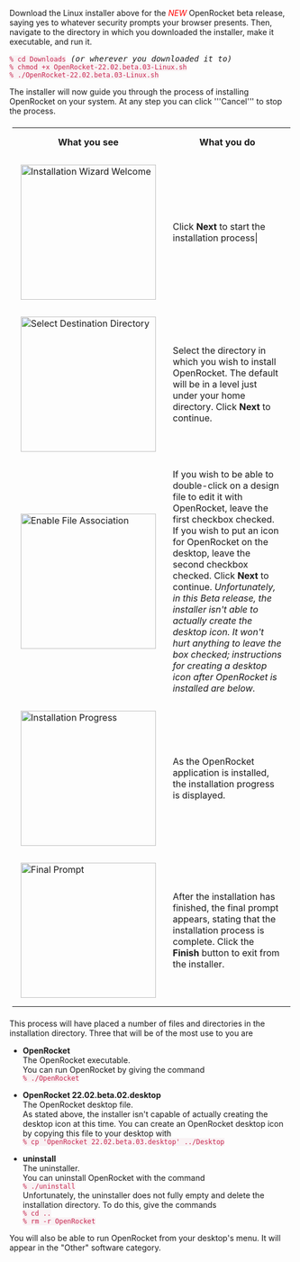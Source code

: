 <style>
	code {
    color: #c7254e;
    background-color: #f9f2f4;
  }
	th, td {
	  padding: 15px;
	}
  table {
	  padding: 5px;
	}
</style>

Download the Linux installer above for the <font
color="red"><i>NEW</i></font> OpenRocket beta release, saying yes to
whatever security prompts your browser presents. Then, navigate to the
directory in which you downloaded the installer, make it executable,
and run it.
<html>
<pre>
<code>% cd Downloads</code> <em>(or wherever you downloaded it to)</em>
<code>% chmod +x OpenRocket-22.02.beta.03-Linux.sh
% ./OpenRocket-22.02.beta.03-Linux.sh</code>
</pre>
</html>

The installer will now guide you through the process of installing
OpenRocket on your system. At any step you can click '''Cancel''' to
stop the process.
<html>
  <table class="left">
    <tr>
        <th style="text-align:center">
		  What you see
	    </th>
		<th style="text-align:center">
		  What you do
	    </th>
    </tr>
    <tr>
      <td>
        <img src="downloads/instructions/img/Linux_22.02.beta.02/linux-1.png" alt="Installation Wizard Welcome" width="240">
      </td>
      <td>
        Click <strong>Next</strong> to start the installation process|
      </td>
    </tr>
    <tr>
      <td>
        <img src="downloads/instructions/img/Linux_22.02.beta.02/linux-2.png" alt="Select Destination Directory" width="240">
      </td>
      <td>
        Select the directory in which you wish to install OpenRocket. The
        default will be in a level just under your home directory. Click
        <strong>Next</strong> to continue.
      </td>
    </tr>
    <tr>
      <td>
	    <img src="downloads/instructions/img/Linux_22.02.beta.02/linux-3.png" alt="Enable File Association" width="240">
	  </td>
      <td>
	    If you wish to be able to double-click on a design file to
		edit it with OpenRocket, leave the first checkbox checked. If
		you wish to put an icon for OpenRocket on the desktop, leave
		the second checkbox checked. Click <strong>Next</strong> to
		continue. <em>Unfortunately, in this Beta release, the installer
		isn't able to actually create the desktop icon. It won't hurt
		anything to leave the box checked; instructions for creating a
		desktop icon after OpenRocket is installed are below.</em>
      </td>
    </tr>
    <tr>
      <td>
	    <img src="downloads/instructions/img/Linux_22.02.beta.02/linux-4.png" alt="Installation Progress" width="240">
      </td>
      <td>
	    As the OpenRocket application is installed, the installation
	    progress is displayed.
	  </td>
    </tr>
    <tr>
      <td>
	    <img src="downloads/instructions/img/Linux_22.02.beta.02/linux-5.png" alt="Final Prompt" width="240">
	  </td>
      <td>
	    After the installation has finished, the final prompt appears,
	    stating that the installation process is complete. Click the
	    <strong>Finish</strong> button to exit from the installer.
	  </td>
    </tr>
  </table>
</html>

This process will have placed a number of files and directories in the
installation directory. Three that will be of the most use to you are

- **OpenRocket**\
  The OpenRocket executable.\
  You can run OpenRocket by giving the command\
  ```% ./OpenRocket```
  
- **OpenRocket 22.02.beta.02.desktop**\
  The OpenRocket desktop file.\
  As stated above, the installer isn't capable of actually creating the desktop icon at this time. You can create an OpenRocket desktop icon by copying this file to your desktop with\
  ```% cp 'OpenRocket 22.02.beta.03.desktop' ../Desktop```

- **uninstall**\
  The uninstaller.\
  You can uninstall OpenRocket with the command\
  ```% ./uninstall```\
  Unfortunately, the uninstaller does not fully empty and delete the installation directory.  To do this, give the commands\
  ```% cd ..```\
  ```% rm -r OpenRocket```

You will also be able to run OpenRocket from your desktop's menu.  It will appear in the "Other" software category.
